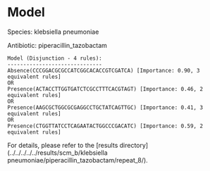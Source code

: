 
# Model

Species: klebsiella pneumoniae

Antibiotic: piperacillin_tazobactam

```
Model (Disjunction - 4 rules):
------------------------------
Absence(CCCGGACGCGCCATCGGCACACCGTCGATCA) [Importance: 0.90, 3 equivalent rules]
OR
Presence(ACTACCTTGGTGATCTCGCCTTTCACGTAGT) [Importance: 0.46, 2 equivalent rules]
OR
Presence(AAGCGCTGGCGCGAGGCCTGCTATCAGTTGC) [Importance: 0.41, 3 equivalent rules]
OR
Presence(CTGGTTATCCTCAGAATACTGGCCCGACATC) [Importance: 0.59, 2 equivalent rules]

```

For details, please refer to the [results directory](../../../../../results/scm_b/klebsiella pneumoniae/piperacillin_tazobactam/repeat_8/).

